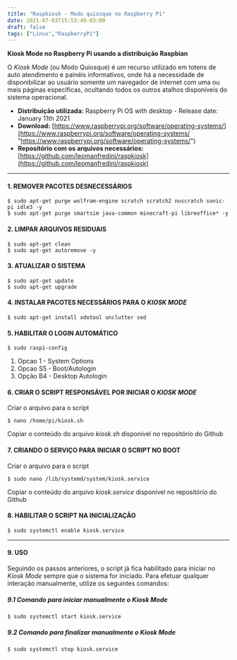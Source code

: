 ```yaml
---
title: "Raspkiosk - Modo quiosque no Raspberry Pi"
date: 2021-07-03T15:53:49-03:00
draft: false
tags: ["Linux","RaspberryPi"]
---
```



**Kiosk Mode no Raspberry Pi usando a distribuição Raspbian**

O *Kiosk Mode* (ou Modo Quiosque) é um recurso utilizado em totens de auto atendimento e painéis informativos, onde há a necessidade de disponibilizar ao usuário somente um navegador de internet com uma ou mais páginas específicas, ocultando todos os outros atalhos disponíveis do sistema operacional.

- **Distribuição utilizada:** Raspberry Pi OS with desktop - Release date: January 11th 2021
- **Download:** [https://www.raspberrypi.org/software/operating-systems/](https://www.raspberrypi.org/software/operating-systems/ "https://www.raspberrypi.org/software/operating-systems/")
- **Repositório com os arquivos necessários:** [https://github.com/leomanfredini/raspkiosk](https://github.com/leomanfredini/raspkiosk)


------------



#### 1. REMOVER PACOTES DESNECESSÁRIOS


	$ sudo apt-get purge wolfram-engine scratch scratch2 nuscratch sonic-pi idle3 -y
	$ sudo apt-get purge smartsim java-common minecraft-pi libreoffice* -y


#### 2. LIMPAR ARQUIVOS RESIDUAIS

	$ sudo apt-get clean
	$ sudo apt-get autoremove -y


#### 3. ATUALIZAR O SISTEMA

	$ sudo apt-get update
	$ sudo apt-get upgrade


#### 4. INSTALAR PACOTES NECESSÁRIOS PARA O *KIOSK MODE*

	$ sudo apt-get install xdotool unclutter sed


#### 5. HABILITAR O LOGIN AUTOMÁTICO

	$ sudo raspi-config

1. Opcao 1 - System Options
2. Opcao S5 - Boot/Autologin
3. Opção B4 - Desktop Autologin


#### 6. CRIAR O SCRIPT RESPONSÁVEL POR INICIAR O *KIOSK MODE*

Criar o arquivo para o script

	$ nano /home/pi/kiosk.sh

Copiar o conteúdo do arquivo *kiosk.sh* disponível no repositório do Github

#### 7. CRIANDO O SERVIÇO PARA INICIAR O SCRIPT NO BOOT

Criar o arquivo para o script

	$ sudo nano /lib/systemd/system/kiosk.service

Copiar o conteúdo do arquivo *kiosk.service* disponível no repositório do Github

#### 8. HABILITAR O SCRIPT NA INICIALIZAÇÃO

	$ sudo systemctl enable kiosk.service


------------
#### 9. USO

Seguindo os passos anteriores, o script já fica habilitado para iniciar no *Kiosk Mode* sempre que o sistema for iniciado. Para efetuar qualquer interação manualmente, utilize os seguintes comandos:


##### 9.1 Comando para iniciar manualmente o Kiosk Mode

	$ sudo systemctl start kiosk.service

##### 9.2 Comando para finalizar manualmente o Kiosk Mode

	$ sudo systemctl stop kiosk.service


